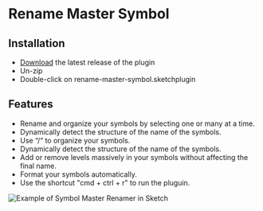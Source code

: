 # Rename Master Symbol

## Installation

- [Download](../../releases/latest/download/rename-master-symbol.sketchplugin.zip) the latest release of the plugin
- Un-zip
- Double-click on rename-master-symbol.sketchplugin

## Features

- Rename and organize your symbols by selecting one or many at a time.
- Dynamically detect the structure of the name of the symbols.
- Use “/“ to organize your symbols.
- Dynamically detect the structure of the name of the symbols.
- Add or remove levels massively in your symbols without affecting the final name.
- Format your symbols automatically.
- Use the shortcut "cmd + ctrl + r" to run the pluguin.

![Example of Symbol Master Renamer in Sketch](https://github.com/miguelangelnarvaezgo/symbol-master-renamer/blob/master/sketch-assets/example.png)

